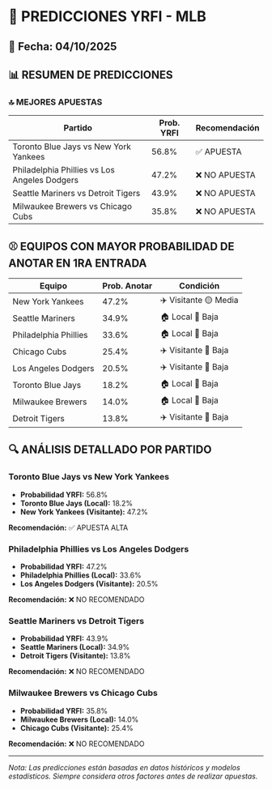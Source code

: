 # 🚀 PREDICCIONES YRFI - MLB

## 📅 Fecha: 04/10/2025

## 📊 RESUMEN DE PREDICCIONES

### 🔝 MEJORES APUESTAS

| Partido | Prob. YRFI | Recomendación |
|---------|------------|---------------|
| Toronto Blue Jays vs New York Yankees | 56.8% | ✅ APUESTA |
| Philadelphia Phillies vs Los Angeles Dodgers | 47.2% | ❌ NO APUESTA |
| Seattle Mariners vs Detroit Tigers | 43.9% | ❌ NO APUESTA |
| Milwaukee Brewers vs Chicago Cubs | 35.8% | ❌ NO APUESTA |

## ⚾ EQUIPOS CON MAYOR PROBABILIDAD DE ANOTAR EN 1RA ENTRADA

| Equipo | Prob. Anotar | Condición |
|--------|--------------|-----------|
| New York Yankees | 47.2% | ✈️ Visitante 🟡 Media |
| Seattle Mariners | 34.9% | 🏠 Local 🔴 Baja |
| Philadelphia Phillies | 33.6% | 🏠 Local 🔴 Baja |
| Chicago Cubs | 25.4% | ✈️ Visitante 🔴 Baja |
| Los Angeles Dodgers | 20.5% | ✈️ Visitante 🔴 Baja |
| Toronto Blue Jays | 18.2% | 🏠 Local 🔴 Baja |
| Milwaukee Brewers | 14.0% | 🏠 Local 🔴 Baja |
| Detroit Tigers | 13.8% | ✈️ Visitante 🔴 Baja |

## 🔍 ANÁLISIS DETALLADO POR PARTIDO

### Toronto Blue Jays vs New York Yankees
- **Probabilidad YRFI:** 56.8%
- **Toronto Blue Jays (Local):** 18.2%
- **New York Yankees (Visitante):** 47.2%

**Recomendación:** ✅ APUESTA ALTA

### Philadelphia Phillies vs Los Angeles Dodgers
- **Probabilidad YRFI:** 47.2%
- **Philadelphia Phillies (Local):** 33.6%
- **Los Angeles Dodgers (Visitante):** 20.5%

**Recomendación:** ❌ NO RECOMENDADO

### Seattle Mariners vs Detroit Tigers
- **Probabilidad YRFI:** 43.9%
- **Seattle Mariners (Local):** 34.9%
- **Detroit Tigers (Visitante):** 13.8%

**Recomendación:** ❌ NO RECOMENDADO

### Milwaukee Brewers vs Chicago Cubs
- **Probabilidad YRFI:** 35.8%
- **Milwaukee Brewers (Local):** 14.0%
- **Chicago Cubs (Visitante):** 25.4%

**Recomendación:** ❌ NO RECOMENDADO

---
*Nota: Las predicciones están basadas en datos históricos y modelos estadísticos.
Siempre considera otros factores antes de realizar apuestas.*
